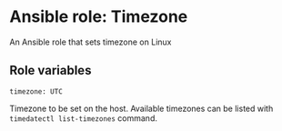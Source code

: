 # Ansible role: Timezone

An Ansible role that sets timezone on Linux

## Role variables

    timezone: UTC

Timezone to be set on the host. Available timezones can be listed with `timedatectl list-timezones` command.
